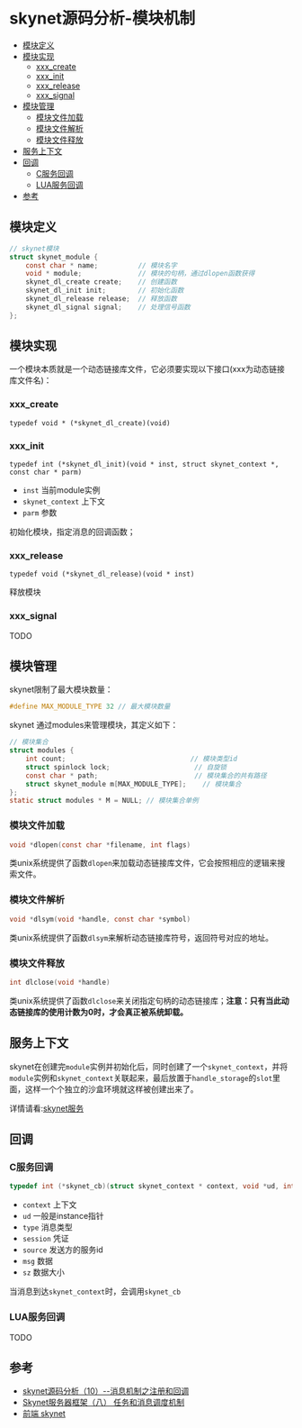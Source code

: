 # skynet源码分析-模块机制

<!-- vim-markdown-toc GFM -->

* [模块定义](#模块定义)
* [模块实现](#模块实现)
    - [xxx_create](#xxx_create)
    - [xxx_init](#xxx_init)
    - [xxx_release](#xxx_release)
    - [xxx_signal](#xxx_signal)
* [模块管理](#模块管理)
    - [模块文件加载](#模块文件加载)
    - [模块文件解析](#模块文件解析)
    - [模块文件释放](#模块文件释放)
* [服务上下文](#服务上下文)
* [回调](#回调)
    - [C服务回调](#c服务回调)
    - [LUA服务回调](#lua服务回调)
* [参考](#参考)

<!-- vim-markdown-toc -->


 
## 模块定义

```c
// skynet模块
struct skynet_module {
	const char * name;			// 模块名字
	void * module;				// 模块的句柄，通过dlopen函数获得
	skynet_dl_create create;	// 创建函数
	skynet_dl_init init;		// 初始化函数
	skynet_dl_release release;	// 释放函数
	skynet_dl_signal signal;	// 处理信号函数
};
```



## 模块实现

一个模块本质就是一个动态链接库文件，它必须要实现以下接口(xxx为动态链接库文件名)：

### xxx_create

`typedef void * (*skynet_dl_create)(void) `

### xxx_init

`typedef int (*skynet_dl_init)(void * inst, struct skynet_context *, const char * parm)`

- `inst` 当前module实例
- `skynet_context` 上下文
- `parm` 参数

初始化模块，指定消息的回调函数；

### xxx_release

`typedef void (*skynet_dl_release)(void * inst)`

释放模块

### xxx_signal

TODO



## 模块管理

skynet限制了最大模块数量：

```c
#define MAX_MODULE_TYPE 32 // 最大模块数量
```

skynet 通过modules来管理模块，其定义如下：

```c
// 模块集合
struct modules {
	int count; 								 // 模块类型id
	struct spinlock lock; 					  // 自旋锁
	const char * path; 						  // 模块集合的共有路径
	struct skynet_module m[MAX_MODULE_TYPE]; 	// 模块集合
};
static struct modules * M = NULL; // 模块集合单例
```

### 模块文件加载

```c
void *dlopen(const char *filename, int flags)
```

类unix系统提供了函数`dlopen`来加载动态链接库文件，它会按照相应的逻辑来搜索文件。

### 模块文件解析

```c
void *dlsym(void *handle, const char *symbol)
```

类unix系统提供了函数`dlsym`来解析动态链接库符号，返回符号对应的地址。

### 模块文件释放

```c
int dlclose(void *handle)
```

类unix系统提供了函数`dlclose`来关闭指定句柄的动态链接库；**注意：只有当此动态链接库的使用计数为0时，才会真正被系统卸载。**



## 服务上下文

skynet在创建完`module`实例并初始化后，同时创建了一个`skynet_context`，并将`module`实例和`skynet_context`关联起来，最后放置于`handle_storage`的`slot`里面，这样一个个独立的沙盒环境就这样被创建出来了。

详情请看:[skynet服务](server.md)



## 回调

### C服务回调

```c
typedef int (*skynet_cb)(struct skynet_context * context, void *ud, int type, int session, uint32_t source , const void * msg, size_t sz)
```

- `context`  上下文
- `ud`           一般是instance指针
- `type`       消息类型
- `session`  凭证
- `source`    发送方的服务id
- `msg`         数据
- `sz`           数据大小

当消息到达`skynet_context`时，会调用`skynet_cb`

### LUA服务回调

TODO



## 参考

- [skynet源码分析（10）--消息机制之注册和回调](https://blog.csdn.net/119365374/article/details/77460685)
- [Skynet服务器框架（八） 任务和消息调度机制](https://blog.csdn.net/linshuhe1/article/details/73854411)
- [前端 skynet](https://www.dazhuanlan.com/jincai/topics/989856)

